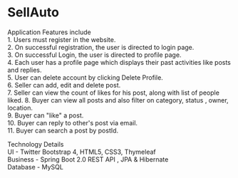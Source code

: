 # SellAuto
Application Features include <br>
						1. Users must register in the website. <br>
						2. On successful registration, the user is directed to login page. <br>
						3. On successful Login, the user is directed to profile page. <br>
						4. Each user has a profile page which displays their past activities like posts and replies.  <br>
						5. User can delete account by clicking Delete Profile. <br>
						6. Seller can add, edit and delete post.<br>
						7. Seller can view the count of likes for his post, along with list of people liked.
						8. Buyer can view all posts and also filter on category, status , owner, location.<br>
						9. Buyer can "like" a post. <br>
						10. Buyer can reply to other's post via email.<br>
						11. Buyer can search a post by postId.<br>
						
Technology Details <br>
						UI - Twitter Bootstrap 4, HTML5, CSS3, Thymeleaf <br>
						Business - Spring Boot 2.0 REST API , JPA & Hibernate <br>
						Database - MySQL <br>
